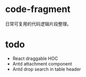 # code-fragment
日常可复用的代码逻辑片段整理。

# todo
- React draggable HOC
- Antd attachment component
- Antd drop search in table header
